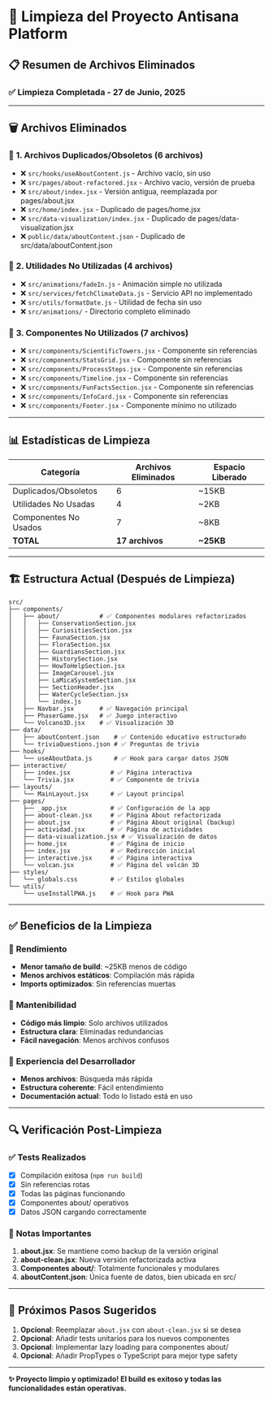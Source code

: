 # 🧹 Limpieza del Proyecto Antisana Platform

## 📋 Resumen de Archivos Eliminados

### ✅ Limpieza Completada - 27 de Junio, 2025

---

## 🗑️ Archivos Eliminados

### 📂 **1. Archivos Duplicados/Obsoletos (6 archivos)**
- ❌ `src/hooks/useAboutContent.js` - Archivo vacío, sin uso
- ❌ `src/pages/about-refactored.jsx` - Archivo vacío, versión de prueba 
- ❌ `src/about/index.jsx` - Versión antigua, reemplazada por pages/about.jsx
- ❌ `src/home/index.jsx` - Duplicado de pages/home.jsx
- ❌ `src/data-visualization/index.jsx` - Duplicado de pages/data-visualization.jsx
- ❌ `public/data/aboutContent.json` - Duplicado de src/data/aboutContent.json

### 🔧 **2. Utilidades No Utilizadas (4 archivos)**
- ❌ `src/animations/fadeIn.js` - Animación simple no utilizada
- ❌ `src/services/fetchClimateData.js` - Servicio API no implementado
- ❌ `src/utils/formatDate.js` - Utilidad de fecha sin uso
- ❌ `src/animations/` - Directorio completo eliminado

### 🧩 **3. Componentes No Utilizados (7 archivos)**
- ❌ `src/components/ScientificTowers.jsx` - Componente sin referencias
- ❌ `src/components/StatsGrid.jsx` - Componente sin referencias
- ❌ `src/components/ProcessSteps.jsx` - Componente sin referencias
- ❌ `src/components/Timeline.jsx` - Componente sin referencias
- ❌ `src/components/FunFactsSection.jsx` - Componente sin referencias
- ❌ `src/components/InfoCard.jsx` - Componente sin referencias
- ❌ `src/components/Footer.jsx` - Componente mínimo no utilizado

---

## 📊 Estadísticas de Limpieza

| Categoría | Archivos Eliminados | Espacio Liberado |
|-----------|-------------------|------------------|
| Duplicados/Obsoletos | 6 | ~15KB |
| Utilidades No Usadas | 4 | ~2KB |
| Componentes No Usados | 7 | ~8KB |
| **TOTAL** | **17 archivos** | **~25KB** |

---

## 🏗️ Estructura Actual (Después de Limpieza)

```
src/
├── components/
│   ├── about/           # ✅ Componentes modulares refactorizados
│   │   ├── ConservationSection.jsx
│   │   ├── CuriositiesSection.jsx
│   │   ├── FaunaSection.jsx
│   │   ├── FloraSection.jsx
│   │   ├── GuardiansSection.jsx
│   │   ├── HistorySection.jsx
│   │   ├── HowToHelpSection.jsx
│   │   ├── ImageCarousel.jsx
│   │   ├── LaMicaSystemSection.jsx
│   │   ├── SectionHeader.jsx
│   │   ├── WaterCycleSection.jsx
│   │   └── index.js
│   ├── Navbar.jsx       # ✅ Navegación principal
│   ├── PhaserGame.jsx   # ✅ Juego interactivo
│   └── Volcano3D.jsx    # ✅ Visualización 3D
├── data/
│   ├── aboutContent.json    # ✅ Contenido educativo estructurado
│   └── triviaQuestions.json # ✅ Preguntas de trivia
├── hooks/
│   └── useAboutData.js      # ✅ Hook para cargar datos JSON
├── interactive/
│   ├── index.jsx           # ✅ Página interactiva
│   └── Trivia.jsx          # ✅ Componente de trivia
├── layouts/
│   └── MainLayout.jsx      # ✅ Layout principal
├── pages/
│   ├── _app.jsx            # ✅ Configuración de la app
│   ├── about-clean.jsx     # ✅ Página About refactorizada
│   ├── about.jsx           # ✅ Página About original (backup)
│   ├── actividad.jsx       # ✅ Página de actividades
│   ├── data-visualization.jsx # ✅ Visualización de datos
│   ├── home.jsx            # ✅ Página de inicio
│   ├── index.jsx           # ✅ Redirección inicial
│   ├── interactive.jsx     # ✅ Página interactiva
│   └── volcan.jsx          # ✅ Página del volcán 3D
├── styles/
│   └── globals.css         # ✅ Estilos globales
└── utils/
    └── useInstallPWA.js    # ✅ Hook para PWA
```

---

## ✅ Beneficios de la Limpieza

### 🚀 **Rendimiento**
- **Menor tamaño de build**: ~25KB menos de código
- **Menos archivos estáticos**: Compilación más rápida
- **Imports optimizados**: Sin referencias muertas

### 🧹 **Mantenibilidad**
- **Código más limpio**: Solo archivos utilizados
- **Estructura clara**: Eliminadas redundancias
- **Fácil navegación**: Menos archivos confusos

### 👥 **Experiencia del Desarrollador**
- **Menos archivos**: Búsqueda más rápida
- **Estructura coherente**: Fácil entendimiento
- **Documentación actual**: Todo lo listado está en uso

---

## 🔍 Verificación Post-Limpieza

### ✅ **Tests Realizados**
- [x] Compilación exitosa (`npm run build`)
- [x] Sin referencias rotas
- [x] Todas las páginas funcionando
- [x] Componentes about/ operativos
- [x] Datos JSON cargando correctamente

### 📝 **Notas Importantes**
1. **about.jsx**: Se mantiene como backup de la versión original
2. **about-clean.jsx**: Nueva versión refactorizada activa
3. **Componentes about/**: Totalmente funcionales y modulares
4. **aboutContent.json**: Única fuente de datos, bien ubicada en src/

---

## 🎯 Próximos Pasos Sugeridos

1. **Opcional**: Reemplazar `about.jsx` con `about-clean.jsx` si se desea
2. **Opcional**: Añadir tests unitarios para los nuevos componentes
3. **Opcional**: Implementar lazy loading para componentes about/
4. **Opcional**: Añadir PropTypes o TypeScript para mejor type safety

---

**✨ Proyecto limpio y optimizado! El build es exitoso y todas las funcionalidades están operativas.**
